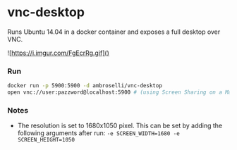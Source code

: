 # vnc-desktop

Runs Ubuntu 14.04 in a docker container and exposes a full desktop over VNC.

![https://i.imgur.com/FgEcrRg.gif]()

### Run

```bash
docker run -p 5900:5900 -d ambroselli/vnc-desktop
open vnc://user:pazzword@localhost:5900 # (using Screen Sharing on a Mac, use a VNC tool on Windows/Linux)
```

### Notes
- The resolution is set to 1680x1050 pixel. This can be set by adding the following arguments after run: `-e SCREEN_WIDTH=1680 -e SCREEN_HEIGHT=1050`